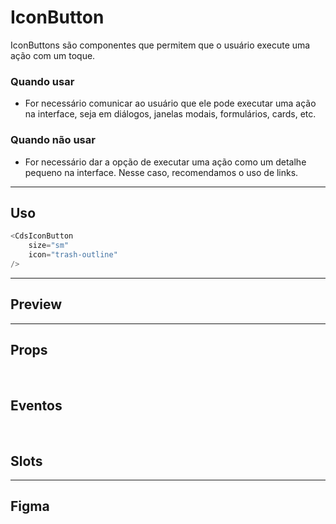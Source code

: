 # IconButton

IconButtons são componentes que permitem que o usuário execute uma ação com um toque.

### Quando usar

- For necessário comunicar ao usuário que ele pode executar uma ação na interface, seja em diálogos, janelas modais, formulários, cards, etc.

### Quando não usar

- For necessário dar a opção de executar uma ação como um detalhe pequeno na interface. Nesse caso, recomendamos o uso de links.

---

## Uso

```js
<CdsIconButton
	size="sm"
	icon="trash-outline"
/>
```

---

## Preview

<PreviewBuilder
	:component="CdsIconButton"
	:events="cdsIconButtonEvents"
/>

---

## Props

<APITable
	name="IconButton"
	section="props"
/>
<br />

## Eventos

<APITable
	name="IconButton"
	section="events"
/>
<br />

## Slots

<APITable
	name="IconButton"
	section="slots"
/>

---

## Figma

<FigmaFrame
	src="https://embed.figma.com/design/J5fTswomlHu7RXk1gwbUq6/Cuida?node-id=2040-370&embed-host=share"
/>

<script setup>
import { ref } from 'vue';
import CdsIconButton from '@/components/IconButton.vue';

const cdsIconButtonEvents = [
	'cds-click'
];
</script>

